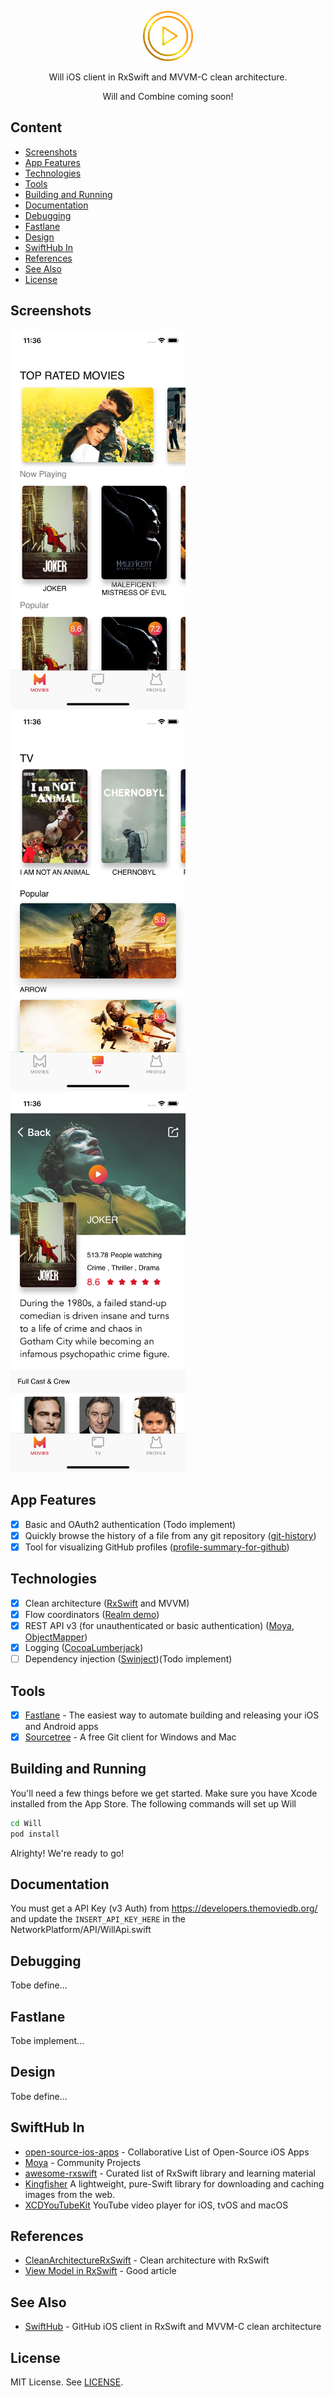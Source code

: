 <p align="center">
  <img src="https://github.com/datduongit/Will/blob/master/Logo/will.png" height="80" >
</p>

<p align="center">
  Will iOS client in RxSwift and MVVM-C clean architecture.
</p>

<p align="center">  
  Will and Combine coming soon!
</p>

## Content
- [Screenshots](#screenshots)
- [App Features](#app-features)
- [Technologies](#technologies)
- [Tools](#tools)
- [Building and Running](#building-and-running)
- [Documentation](#documentation)
- [Debugging](#debugging)
- [Fastlane](#fastlane)
- [Design](#design)
- [SwiftHub In](#swifthub-in)
- [References](#references)
- [See Also](#see-also)
- [License](#license)

## Screenshots

<img alt="01" src="https://github.com/datduongit/Will/blob/master/screenshots/1.png?raw=true" width="280">&nbsp;
<img alt="02" src="https://github.com/datduongit/Will/blob/master/screenshots/2.png?raw=true" width="280">&nbsp;
<img alt="03" src="https://github.com/datduongit/Will/blob/master/screenshots/3.png?raw=true" width="280">&nbsp;

## App Features
- [x] Basic and OAuth2 authentication (Todo implement)
- [x] Quickly browse the history of a file from any git repository ([git-history](https://github.com/pomber/git-history))
- [x] Tool for visualizing GitHub profiles ([profile-summary-for-github](https://github.com/tipsy/profile-summary-for-github))

## Technologies
- [x] Clean architecture ([RxSwift](https://github.com/ReactiveX/RxSwift) and MVVM)
- [x] Flow coordinators ([Realm demo](https://github.com/realm/EventKit/blob/master/iOS/EventBlank2-iOS/Services/Navigator.swift))
- [x] REST API v3 (for unauthenticated or basic authentication) ([Moya](https://github.com/Moya/Moya), [ObjectMapper](https://github.com/tristanhimmelman/ObjectMapper))
- [x] Logging ([CocoaLumberjack](https://github.com/CocoaLumberjack/CocoaLumberjack))
- [ ] Dependency injection ([Swinject](https://github.com/Swinject/Swinject))(Todo implement)

## Tools
- [x] [Fastlane](https://github.com/fastlane/fastlane) - The easiest way to automate building and releasing your iOS and Android apps
- [x] [Sourcetree](https://www.sourcetreeapp.com) - A free Git client for Windows and Mac

## Building and Running

You'll need a few things before we get started. 
Make sure you have Xcode installed from the App Store.
The following commands will set up Will
```sh
cd Will
pod install
```
Alrighty! We're ready to go!

## Documentation
You must get a API Key (v3 Auth) from https://developers.themoviedb.org/ and update the `INSERT_API_KEY_HERE` in the NetworkPlatform/API/WillApi.swift

## Debugging
Tobe define...

## Fastlane
Tobe implement...

## Design
Tobe define...

## SwiftHub In
* [open-source-ios-apps](https://github.com/dkhamsing/open-source-ios-apps#github) - Collaborative List of Open-Source iOS Apps
* [Moya](https://github.com/Moya/Moya/blob/master/docs/CommunityProjects.md#Applications) - Community Projects
* [awesome-rxswift](https://github.com/LeoMobileDeveloper/awesome-rxswift#open-source-apps) - Curated list of RxSwift library and learning material
* [Kingfisher](https://github.com/onevcat/Kingfisher) A lightweight, pure-Swift library for downloading and caching images from the web.
* [XCDYouTubeKit](https://github.com/0xced/XCDYouTubeKit) YouTube video player for iOS, tvOS and macOS

## References
* [CleanArchitectureRxSwift](https://github.com/sergdort/CleanArchitectureRxSwift) - Clean architecture with RxSwift
* [View Model in RxSwift](https://medium.com/@SergDort/viewmodel-in-rxswift-world-13d39faa2cf5) - Good article

## See Also
* [SwiftHub](https://github.com/khoren93/SwiftHub/tree/master/SwiftHub) - GitHub iOS client in RxSwift and MVVM-C clean architecture

## License
MIT License. See [LICENSE](https://github.com/).
